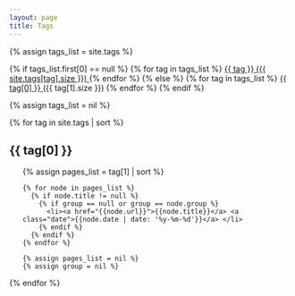 ```yaml
---
layout: page
title: Tags
---
```


<div class='list-group'>
  {% assign tags_list = site.tags %}

  {% if tags_list.first[0] == null %}
    {% for tag in tags_list %}
      <a href="/tags#{{ tag }}-ref" class='list-group-item'>
        {{ tag }} <span class='badge'>({{ site.tags[tag].size }})</span>
      </a>
    {% endfor %}
  {% else %}
    {% for tag in tags_list %}
      <a href="/tags#{{ tag[0] }}-ref" class='list-group-item'>
        {{ tag[0] }} </a> (<span class='badge'>{{ tag[1].size }}</span>) 
    {% endfor %}
  {% endif %}

  {% assign tags_list = nil %}
</div>


{% for tag in site.tags | sort %}
  <h2 class='tag-header' id="{{ tag[0] }}-ref">{{ tag[0] }}</h2>
  <ul>
    {% assign pages_list = tag[1]  | sort %}

    {% for node in pages_list %}
      {% if node.title != null %}
        {% if group == null or group == node.group %}
          <li><a href="{{node.url}}">{{node.title}}</a> <a class="date">{{node.date | date: '%y-%m-%d'}}</a> </li>
        {% endif %}
      {% endif %}
    {% endfor %}

    {% assign pages_list = nil %}
    {% assign group = nil %}
  </ul>
{% endfor %}
